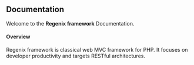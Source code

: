 ## Documentation

Welcome to the **Regenix framework** Documentation.

#### Overview

Regenix framework is classical web MVC framework for PHP. It focuses on
developer productivity and targets RESTful architectures.
